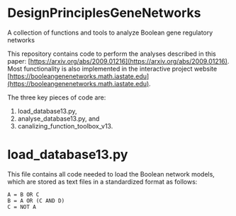 # DesignPrinciplesGeneNetworks
A collection of functions and tools to analyze Boolean gene regulatory networks

This repository contains code to perform the analyses described in this paper: [https://arxiv.org/abs/2009.01216](https://arxiv.org/abs/2009.01216). 
Most functionality is also implemented in the interactive project website [https://booleangenenetworks.math.iastate.edu](https://booleangenenetworks.math.iastate.edu).

The three key pieces of code are:
1. load_database13.py,
2. analyse_database13.py, and
3. canalizing_function_toolbox_v13.

# load_database13.py
This file contains all code needed to load the Boolean network models, which are stored as text files in a standardized format as follows:
```text
A = B OR C
B = A OR (C AND D)
C = NOT A
```
